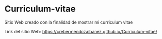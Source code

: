 # Curriculum-vitae

Sitio Web creado con la finalidad de mostrar mi curriculum vitae 

Link del sitio Web: https://crebermendozaibanez.github.io/Curriculum-vitae/

